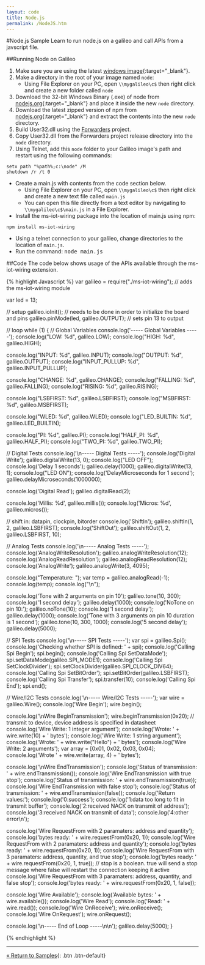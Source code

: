 ```yaml
---
layout: code
title: Node.js
permalink: /NodeJS.htm
---
```


#Node.js Sample
Learn to run node.js on a galileo and call APIs from a javscript file.

##Running Node on Galileo

1. Make sure you are using the latest [windows image](https://connect.microsoft.com/windowsembeddedIoT/Downloads){:target="_blank"}.
1. Make a directory in the root of your image named `node`:
    * Using File Explorer on your PC, open `\\mygalileo\c$` then right click and create a new folder called `node`
1. Download the 32-bit Windows Binary (.exe) of node from [nodejs.org](http://nodejs.org/download/){:target="_blank"} and place it inside the new `node` directory.
1. Download the latest zipped version of npm from [nodejs.org](http://nodejs.org/dist/npm/){:target="_blank"} and extract the contents into the new `node` directory.
1. Build User32.dll using the [Forwarders](Forwarders.htm) project.
1. Copy User32.dll from the Forwarders project release directory into the `node` directory.
1. Using Telnet, add this `node` folder to your Galileo image's path and restart using the following commands:

~~~
setx path "%path%;c:\node" /M
shutdown /r /t 0
~~~

* Create a main.js with contents from the code section below.
    * Using File Explorer on your PC, open `\\mygalileo\c$` then right click and create a new text file called `main.js`
    * You can open this file directly from a text editor by navigating to `\\mygalileo\c$\main.js` in a File Explorer.
* Install the ms-iot-wiring package into the location of main.js using npm:

~~~
npm install ms-iot-wiring
~~~

* Using a telnet connection to your galileo, change directories to the location of `main.js`.
* Run the command: <kbd>node main.js</kbd>

##Code
The code below shows usage of the APIs available through the ms-iot-wiring extension.

{% highlight Javascript %}
var galileo = require("./ms-iot-wiring"); // adds the ms-iot-wiring module

var led = 13;

// setup
galileo.ioInit(); // needs to be done in order to initialize the board and pins
galileo.pinMode(led, galileo.OUTPUT); // sets pin 13 to output

// loop
while (1) {
   // Global Variables
   console.log('----- Global Variables -----');
   console.log("LOW: %d", galileo.LOW);
   console.log("HIGH: %d", galileo.HIGH);
   
   console.log("INPUT: %d", galileo.INPUT);
   console.log("OUTPUT: %d", galileo.OUTPUT);
   console.log("INPUT_PULLUP: %d", galileo.INPUT_PULLUP);
   
   console.log("CHANGE: %d", galileo.CHANGE);
   console.log("FALLING: %d", galileo.FALLING);
   console.log("RISING: %d", galileo.RISING);
   
   console.log("LSBFIRST: %d", galileo.LSBFIRST);
   console.log("MSBFIRST: %d", galileo.MSBFIRST);
   
   console.log("WLED: %d", galileo.WLED);
   console.log("LED_BUILTIN: %d", galileo.LED_BUILTIN);
   
   console.log("PI: %d", galileo.PI);
   console.log("HALF_PI: %d", galileo.HALF_PI);
   console.log("TWO_PI: %d", galileo.TWO_PI);

   // Digital Tests
   console.log('\n----- Digital Tests -----');
   console.log('Digital Write');
   galileo.digitalWrite(13, 0);
   console.log("LED OFF");
   console.log('Delay 1 seconds');
   galileo.delay(1000);
   galileo.digitalWrite(13, 1);
   console.log("LED ON");
   console.log('DelayMicroseconds for 1 second');
   galileo.delayMicroseconds(1000000);
   
   console.log('Digital Read');
   galileo.digitalRead(2);
   
   console.log('Millis: %d', galileo.millis());
   console.log('Micros: %d', galileo.micros());

   // shift in: datapin, clockpin, bitorder
   console.log('ShiftIn');
   galileo.shiftIn(1, 2, galileo.LSBFIRST);
   console.log('ShiftOut');
   galileo.shiftOut(1, 2, galileo.LSBFIRST, 10);
   
   // Analog Tests
   console.log('\n----- Analog Tests -----');
   console.log('AnalogWriteResolution');
   galileo.analogWriteResolution(12);
   console.log('AnalogReadResolution');
   galileo.analogReadResolution(12);
   console.log('AnalogWrite');
   galileo.analogWrite(3, 4095);
   
   console.log("Temperature: ");
   var temp = galileo.analogRead(-1);
   console.log(temp);
   console.log("\n");
   
   console.log('Tone with 2 arguments on pin 10');
   galileo.tone(10, 300);
   console.log('1 second delay');
   galileo.delay(1000);
   console.log('NoTone on pin 10:');
   galileo.noTone(10);
   console.log('1 second delay');
   galileo.delay(1000);
   console.log('Tone with 3 arguments on pin 10 duration is 1 second');
   galileo.tone(10, 300, 1000);
   console.log('5 second delay');
   galileo.delay(5000);
   
   // SPI Tests
   console.log('\n----- SPI Tests -----');
   var spi = galileo.Spi();
   console.log('Checking whether SPI is defined: ' + spi);
   console.log('Calling Spi Begin');
   spi.begin();
   console.log('Calling Spi SetDataMode');
   spi.setDataMode(galileo.SPI_MODE1);
   console.log('Calling Spi SetClockDivider');
   spi.setClockDivider(galileo.SPI_CLOCK_DIV64);
   console.log('Calling Spi SetBitOrder');
   spi.setBitOrder(galileo.LSBFIRST);
   console.log('Calling Spi Transfer');
   spi.transfer(10);
   console.log('Calling Spi End');
   spi.end();
   
   // Wire/I2C Tests
   console.log('\n----- Wire/I2C Tests -----');
   var wire = galileo.Wire();
   console.log('Wire Begin');
   wire.begin();
   
   console.log('\nWire BeginTransmission');
   wire.beginTransmission(0x20); // transmit to device, device address is specified in datasheet
   console.log('Wire Write: 1 integer argument');
   console.log('Wrote: ' + wire.write(10) + ' bytes');
   console.log('Wire Write: 1 string argument');
   console.log('Wrote: ' + wire.write("Hello") + ' bytes');
   console.log('Wire Write: 2 arguments');
   var array = [0x01, 0x02, 0x03, 0x04];
   console.log('Wrote ' + wire.write(array, 4) + ' bytes');
   
   console.log('\nWire EndTransmission');
   console.log('Status of transmission: ' + wire.endTransmission()); 
   console.log('Wire EndTransmission with true stop');
   console.log('Status of transmission: ' + wire.endTransmission(true));
   console.log('Wire EndTransmission with false stop');
   console.log('Status of transmission: ' + wire.endTransmission(false));
   console.log('Return values:');
   console.log('0:success');
   console.log('1:data too long to fit in transmit buffer');
   console.log('2:received NACK on transmit of address');
   console.log('3:received NACK on transmit of data');
   console.log('4:other error\n');
   
   console.log('Wire RequestFrom with 2 paramaters: address and quantity');
   console.log('bytes ready: ' + wire.requestFrom(0x20, 1));
   console.log('Wire RequestFrom with 2 paramaters: address and quantity');
   console.log('bytes ready: ' + wire.requestFrom(0x20, 1));
   console.log('Wire RequestFrom with 3 paramaters: address, quantity, and true stop');
   console.log('bytes ready: ' + wire.requestFrom(0x20, 1, true)); // stop is a boolean. true will send a stop message where false will restart the connection keeping it active
   console.log('Wire RequestFrom with 3 paramaters: address, quantity, and false stop');
   console.log('bytes ready: ' + wire.requestFrom(0x20, 1, false));
   
   console.log('Wire Available');
   console.log('Available bytes: ' + wire.available());
   console.log('Wire Read');
   console.log('Read: ' + wire.read());
   console.log('Wire OnReceive');
   wire.onReceive();
   console.log('Wire OnRequest');
   wire.onRequest();
   
   console.log('\n----- End of Loop -----\n\n');
   galileo.delay(5000);
}

{% endhighlight %}


---
[&laquo; Return to Samples](SampleApps.htm){: .btn .btn-default} 
